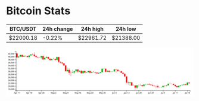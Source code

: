 # Bitcoin Stats

BTC/USDT|24h change|24h high|24h low|
|---|---|---|---|
|$22000.18|-0.22%|$22961.72|$21388.00|

<img src="./chart.svg">
